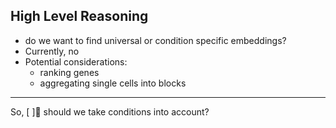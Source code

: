 
## High Level Reasoning

- do we want to find universal or condition specific embeddings?
- Currently, no
- Potential considerations:
	- ranking genes
	- aggregating single cells into blocks 


---
So, 
[ ]🔼 should we take conditions into account?